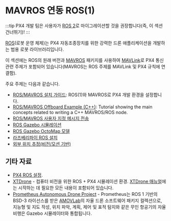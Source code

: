 # MAVROS 연동 ROS(1)

:::tip PX4 개발 팀은 사용자가 [ROS 2](../ros/ros2.md)로 마이그레이션할 것을 권장합니다(즉, 이 섹션 건너뛰기)!
:::

[ROS](../ros/README.md)(로봇 운영 체제)는 PX4 자동조종장치를 위한 강력한 드론 애플리케이션을 개발하는 범용 로봇 라이브러리입니다.

이 섹션에는 ROS의 원래 버전과 [MAVROS](../ros/mavros_installation.md) 패키지를 사용하여 [MAVLink](../middleware/mavlink.md)로 PX4 통신 관련 주제가 포함되어 있습니다(MAVROS는 ROS 주제를 MAVLink 및 PX4 규칙에 연결함).

주요 주제는 다음과 같습니다.
- [ROS/MAVROS 설치 가이드](../ros/mavros_installation.md): ROS(1)와 MAVROS로 PX4 개발 환경을 설정합니다.
- [ROS/MAVROS Offboard Example (C++)](../ros/mavros_offboard_cpp.md): Tutorial showing the main concepts related to writing a C++ MAVROS/ROS node.
- [ROS/MAVROS 사용자 지정 메시지 전송](../ros/mavros_custom_messages.md)
- [ROS Gazebo 시뮬레이션](../simulation/ros_interface.md)
- [ROS Gazebo OctoMap 모델](../simulation/gazebo_octomap.md)
- [라즈베리파이 ROS 설치](../ros/raspberrypi_installation.md)
- [외부 위치 추정(비전/모션 기반)](../ros/external_position_estimation.md)


## 기타 자료

- [PX4 ROS 설정](../ros/README.md#ros-setups).
- [XTDrone](https://github.com/robin-shaun/XTDrone/blob/master/README.en.md) - 컴퓨터 비전을 위한 ROS + PX4 시뮬레이션 환경. [XTDrone 매뉴얼](https://www.yuque.com/xtdrone/manual_en)에는 시작하는 데 필요한 모든 내용이 포함되어 있습니다.
- [Prometheus Autonomous Drone Project](https://github.com/amov-lab/Prometheus/blob/master/README_EN.md) - Prometheus는 ROS 1 기반의 BSD-3 라이선스를 받은 [AMOVLab](https://github.com/amov-lab)의 자율 드론 소프트웨어 패키지 컬렉션으로, 지능형 및 지도 작성, 위치 파악, 계획, 제어 및 표적 탐지와 같은 무인 항공기의 자율 비행은 Gazebo 시뮬레이터와 통합됩니다.
